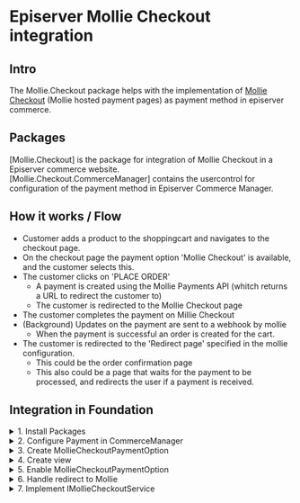 # Episerver Mollie Checkout integration


## Intro

The Mollie.Checkout package helps with the implementation of [Mollie Checkout](https://docs.mollie.com/guides/checkout) 
(Mollie hosted payment pages) as payment method in episerver commerce. 


## Packages

[Mollie.Checkout] is the package for integration of Mollie Checkout in a Episerver commerce website.  
[Mollie.Checkout.CommerceManager] contains the usercontrol for configuration of the payment method in Episerver Commerce Manager.


## How it works / Flow

- Customer adds a product to the shoppingcart and navigates to the checkout page.
- On the checkout page the payment option 'Mollie Checkout' is available, and the customer selects this.
- The customer clicks on 'PLACE ORDER'
    - A payment is created using the Mollie Payments API (whitch returns a URL to redirect the customer to)
    - The customer is redirected to the Mollie Checkout page
- The customer completes the payment on Millie Checkout
- (Background) Updates on the payment are sent to a webhook by mollie
    - When the payment is successful an order is created for the cart.
- The customer is redirected to the 'Redirect page' specified in the mollie configuration.
    - This could be the order confirmation page
    - This also could be a page that waits for the payment to be processed, and redirects the user if a payment is received.
    

## Integration in Foundation 

<details><summary>1. Install Packages</summary>
<p>

Install package [Mollie.Checkout] in the __Foundation__ project and the __Foundation.CommerceManager__ project  
Install package [Mollie.Checkout.CommerceManager] in the __Foundation.CommerceManager__ project

</p>
</details>

<details><summary>2. Configure Payment in CommerceManager</summary>
<p>

In Episerver CommerceManager go to Administration >> Order System >> Payments >> _language_  
Click __New__ to add a new payment 

Fill (at least) the following fields:
#### On the Overview tab:_
- Name 
- System Keyword: Type __MollieCheckout__ 
- Language
- Class Name: Select __Mollie.Checkout.MollieCheckoutGateway__
- Payment class: Select __Mediachase.Commerce.Orders.OtherPayment__
- IsActive: Select __Yes__
#### On the Markets tab:
- Select markets to enable this paymentmethod for.

Click OK to Save, then open the payment again and navigate to the Parameters tab, and enter:

- Api Key: 
- Redirect URL: 

</p>
</details>


<details><summary>3. Create MollieCheckoutPaymentOption</summary>
<p>

In __Foundation\\Features\\Checkout\\Payments__ Add a new Class __MollieCheckoutPaymentOption.cs__

```csharp
    public class MollieCheckoutPaymentOption : PaymentOptionBase
    {
        public override string SystemKeyword => "MollieCheckout";

        protected readonly LanguageService _languageService;

        public MollieCheckoutPaymentOption()
            : this(LocalizationService.Current, 
                ServiceLocator.Current.GetInstance<IOrderGroupFactory>(), 
                ServiceLocator.Current.GetInstance<ICurrentMarket>(), 
                ServiceLocator.Current.GetInstance<LanguageService>(), 
                ServiceLocator.Current.GetInstance<IPaymentService>())
        { }

        public MollieCheckoutPaymentOption(
            LocalizationService localizationService,
            IOrderGroupFactory orderGroupFactory,
            ICurrentMarket currentMarket,
            LanguageService languageService,
            IPaymentService paymentService)
        : base(localizationService, orderGroupFactory, currentMarket, languageService, paymentService)
        {
            _languageService = languageService;
        }

        public override bool ValidateData() => true;

        public override IPayment CreatePayment(decimal amount, IOrderGroup orderGroup)
        {
            var languageId = _languageService.GetCurrentLanguage().Name;

            var payment = orderGroup.CreatePayment(OrderGroupFactory);

            payment.PaymentType = PaymentType.Other;
            payment.PaymentMethodId = PaymentMethodId;
            payment.PaymentMethodName = SystemKeyword;
            payment.Amount = amount;
            payment.Status = PaymentStatus.Pending.ToString();
            payment.TransactionType = TransactionType.Sale.ToString();

            payment.Properties.Add(Mollie.Checkout.Constants.OtherPaymentFields.LanguageId, languageId);

            return payment;
        }
    }
``` 

</p>
</details>

<details><summary>4. Create view</summary>
<p>

In __Foundation\\Features\\Checkout__ Add a new view ___MollieCheckoutPaymentMethod.cshtml__

```html

@model  Foundation.Features.Checkout.Payments.MollieCheckoutPaymentOption

@Html.HiddenFor(model => model.PaymentMethodId)

<br />
<div class="row">
    <div class="col-12">
        <div class="alert alert-info square-box">
            Mollie Payment method
        </div>
    </div>
</div>

```

</p>
</details>


<details><summary>5. Enable MollieCheckoutPaymentOption</summary>
<p>

In __Foundation\\Infrastructure\\InitializeSite.cs__ add

```csharp
   _services.AddTransient<IPaymentMethod, MollieCheckoutPaymentOption>();
```

</p>
</details>


<details><summary>6. Handle redirect to Mollie</summary>
<p>

After the processing of the pauments by Episerver, the mollie checkout payment will return a PaymentProcessingResult with IsSuccessful = true en een RedirectUrl.
In Foundation the user needs to be redirected to this Redirect url (url to the Mollie checkout page )

See the [CheckoutService.cs](https://dev.azure.com/arlanet/Mollie/_git/Mollie?path=%2FFoundation%2FFeatures%2FCheckout%2FServices%2FCheckoutService.cs) for an example of this on line 208

```csharp

    // Do we need a redirect to payment provider
    if (processPayments.Any(x => x.IsSuccessful && !string.IsNullOrWhiteSpace(x.RedirectUrl)))
    {
        var payment = processPayments.First(x => x.IsSuccessful && !string.IsNullOrWhiteSpace(x.RedirectUrl));
        HttpContext.Current.Response.Redirect(payment.RedirectUrl, true);
        return null;
    }

```

</p>
</details>


<details><summary>7. Implement IMollieCheckoutService</summary>
<p>

When a payment status update (paid, cancelled, etc..) is received from Mollie this service is called. 
Implement logic here to convert the cart to an order when the payment was successful.

See a sample implementation here:

```csharp

    [ServiceConfiguration(typeof(IMollieCheckoutService))]
    public class MollieCheckoutService : IMollieCheckoutService
    {
        private readonly IOrderGroupCalculator _orderGroupCalculator;
        private readonly IOrderRepository _orderRepository;

        public MollieCheckoutService(IOrderGroupCalculator orderGroupCalculator, IOrderRepository orderRepository)
        {
            _orderGroupCalculator = orderGroupCalculator;
            _orderRepository = orderRepository;
        }

        public void HandlePaymentSuccess(IOrderGroup orderGroup, IPayment payment)
        {
            var cart = orderGroup as ICart;

            if (cart != null)
            {
                var processedPayments = orderGroup.GetFirstForm().Payments
                    .Where(x => x.Status.Equals(PaymentStatus.Processed.ToString()));

                var totalProcessedAmount = processedPayments.Sum(x => x.Amount);

                // If the Cart is completely paid
                if (totalProcessedAmount == orderGroup.GetTotal(_orderGroupCalculator).Amount)
                {
                    // Create order
                    var orderReference = (cart.Properties["IsUsePaymentPlan"] != null &&
                        cart.Properties["IsUsePaymentPlan"].Equals(true)) ?
                            SaveAsPaymentPlan(cart) :
                            _orderRepository.SaveAsPurchaseOrder(cart);

                    var purchaseOrder = _orderRepository.Load<IPurchaseOrder>(orderReference.OrderGroupId);

                    // Delete cart
                    _orderRepository.Delete(cart.OrderLink);

                    cart.AdjustInventoryOrRemoveLineItems((item, validationIssue) => { });
                }
            }
        }

        public void HandlePaymentFailure(IOrderGroup orderGroup, IPayment payment)
        {
            // Do nothing, leave cart as is with failed payment.
        }

        private OrderReference SaveAsPaymentPlan(ICart cart)
        {
            throw new NotImplementedException("");
        }
    }

```

</p>
</details>
